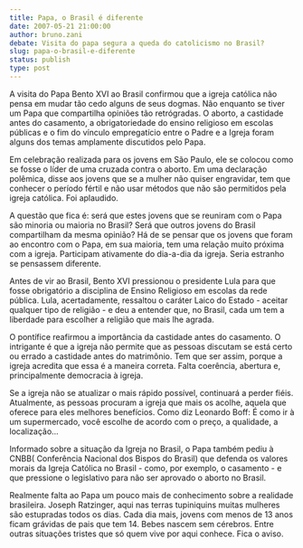 ```yaml
---
title: Papa, o Brasil é diferente
date: 2007-05-21 21:00:00
author: bruno.zani
debate: Visita do papa segura a queda do catolicismo no Brasil?
slug: papa-o-brasil-e-diferente
status: publish 
type: post
---
```


A visita do Papa Bento XVI ao Brasil confirmou que a igreja católica não pensa em mudar tão cedo alguns de seus dogmas. Não enquanto se tiver um Papa que compartilha opiniões tão retrógradas. O aborto, a castidade antes do casamento, a obrigatoriedade do ensino religioso em escolas públicas e o fim do vínculo empregatício entre o Padre e a Igreja foram alguns dos temas amplamente discutidos pelo Papa.  

Em celebração realizada para os jovens em São Paulo, ele se colocou como se fosse o líder de uma cruzada contra o aborto. Em uma declaração polêmica, disse aos jovens que se a mulher não quiser engravidar, tem que conhecer o período fértil e não usar métodos que não são permitidos pela igreja católica. Foi aplaudido.  

A questão que fica é: será que estes jovens que se reuniram com o Papa são minoria ou maioria no Brasil? Será que outros jovens do Brasil compartilham da mesma opinião? Há de se pensar que os jovens que foram ao encontro com o Papa, em sua maioria, tem uma relação muito próxima com a igreja. Participam ativamente do dia-a-dia da igreja. Seria estranho se pensassem diferente.  

Antes de vir ao Brasil, Bento XVI pressionou o presidente Lula para que fosse obrigatório a disciplina de Ensino Religioso em escolas da rede pública. Lula, acertadamente, ressaltou o caráter Laico do Estado - aceitar qualquer tipo de religião - e deu a entender que, no Brasil, cada um tem a liberdade para escolher a religião que mais lhe agrada.  

O pontífice reafirmou a importância da castidade antes do casamento. O intrigante é que a igreja não permite que as pessoas discutam se está certo ou errado a castidade antes do matrimônio. Tem que ser assim, porque a igreja acredita que essa é a maneira correta. Falta coerência, abertura e, principalmente democracia à igreja.   

Se a igreja não se atualizar o mais rápido possível, continuará a perder fiéis. Atualmente, as pessoas procuram a igreja que mais os acolhe, aquela que oferece para eles melhores benefícios. Como diz Leonardo Boff: É como ir à um supermercado, você escolhe de acordo com o preço, a qualidade, a localização...  

 Informado sobre a situação da Igreja no Brasil, o Papa também pediu à CNBB( Conferência Nacional dos Bispos do Brasil) que defenda os valores morais da Igreja Católica no Brasil - como, por exemplo, o casamento - e que pressione o legislativo para não ser aprovado o aborto no Brasil.   

Realmente falta ao Papa um pouco mais de conhecimento sobre a realidade brasileira. Joseph Ratzinger, aqui nas terras tupiniquins muitas mulheres são estupradas todos os dias. Cada dia mais, jovens com menos de 13 anos ficam grávidas de pais que tem 14. Bebes nascem sem cérebros. Entre outras situações tristes que só quem vive por aqui conhece. Fica o aviso.
